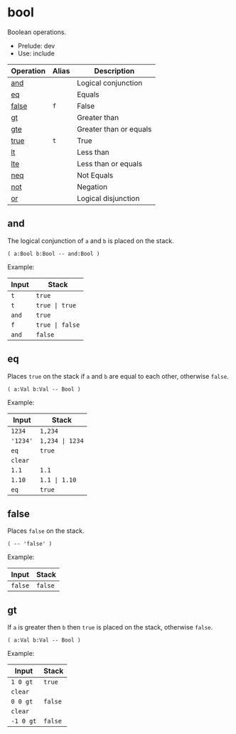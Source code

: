 # bool

Boolean operations.

- Prelude: dev
- Use: include

| Operation         | Alias | Description
|-------------------|-------|---------------
| [and](#and)       |       | Logical conjunction
| [eq](#eq)         |       | Equals
| [false](#false)   | `f`   | False
| [gt](#gt)         |       | Greater than
| [gte](#gte)       |       | Greater than or equals
| [true](#true)     | `t`   | True
| [lt](#lt)         |       | Less than
| [lte](#lte)       |       | Less than or equals
| [neq](#neq)       |       | Not Equals
| [not](#not)       |       | Negation
| [or](#or)         |       | Logical disjunction

## and

The logical conjunction of `a` and `b` is placed on the stack.

    ( a:Bool b:Bool -- and:Bool )

Example:

| Input   | Stack
|---------|-------------|
| `t`     | `true`
| `t`     | `true \| true`
| `and`   | `true`
| `f`     | `true \| false`
| `and`   | `false`

## eq

Places `true` on the stack if `a` and `b` are equal to each other, otherwise `false`.

    ( a:Val b:Val -- Bool )

Example:

| Input    | Stack
|----------|-------------|
| `1234`   | `1,234`
| `'1234'` | `1,234 \| 1234`
| `eq`     | `true`
| `clear`  |
| `1.1`    | `1.1`
| `1.10`   | `1.1 \| 1.10`
| `eq`     | `true`

## false

Places `false` on the stack.

    ( -- 'false' )

Example:

| Input    | Stack
|----------|-------------|
| `false`  | `false`


## gt

If `a` is greater then `b` then `true` is placed on the stack, otherwise `false`.

    ( a:Val b:Val -- Bool )

Example:

| Input      | Stack
|------------|-------------|
| `1 0 gt`   | `true`
| `clear`    |
| `0 0 gt`   | `false`
| `clear`    |
| `-1 0 gt`  | `false`

